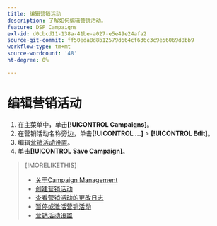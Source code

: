 ```yaml
---
title: 编辑营销活动
description: 了解如何编辑营销活动。
feature: DSP Campaigns
exl-id: d0cbcd11-138a-41be-a027-e5e49e24afa2
source-git-commit: ff50eda8d8b12579d664cf636c3c9e56069d8bb9
workflow-type: tm+mt
source-wordcount: '48'
ht-degree: 0%

---
```


# 编辑营销活动

1. 在主菜单中，单击&#x200B;**[!UICONTROL Campaigns]**。
1. 在营销活动名称旁边，单击&#x200B;**[!UICONTROL ...]** > **[!UICONTROL Edit]**。
1. 编辑[营销活动设置](campaign-settings.md)。
1. 单击&#x200B;**[!UICONTROL Save Campaign]**。

>[!MORELIKETHIS]
>
>* [关于Campaign Management](campaign-about.md)
>* [创建营销活动](campaign-create.md)
>* [查看营销活动的更改日志](campaign-change-log.md)
>* [暂停或激活营销活动](campaign-pause-activate.md)
>* [营销活动设置](campaign-settings.md)

